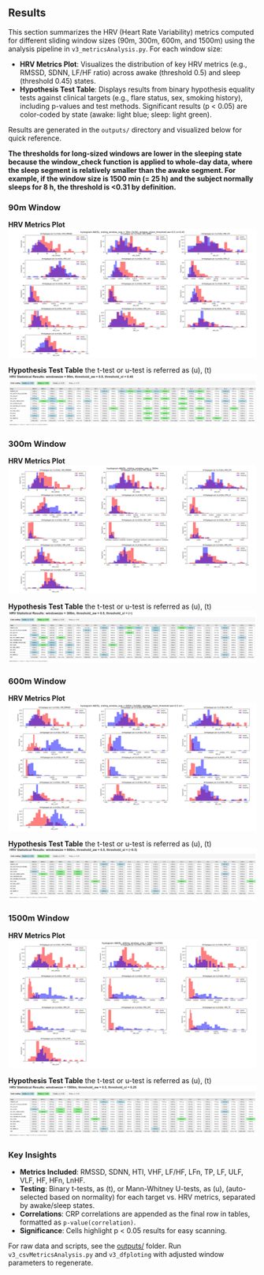 ## Results

This section summarizes the HRV (Heart Rate Variability) metrics computed for different sliding window sizes (90m, 300m, 600m, and 1500m) using the analysis pipeline in `v3_metricsAnalysis.py`. For each window size:

- **HRV Metrics Plot**: Visualizes the distribution of key HRV metrics (e.g., RMSSD, SDNN, LF/HF ratio) across awake (threshold 0.5) and sleep (threshold 0.45) states.
- **Hypothesis Test Table**: Displays results from binary hypothesis equality tests against clinical targets (e.g., flare status, sex, smoking history), including p-values and test methods. Significant results (p < 0.05) are color-coded by state (awake: light blue; sleep: light green).

Results are generated in the `outputs/` directory and visualized below for quick reference.

**The thresholds for long-sized windows are lower in the sleeping state because the window_check function is applied to whole-day data, where the sleep segment is relatively smaller than the awake segment. For example, if the window size is 1500 min (= 25 h) and the subject normally sleeps for 8 h, the threshold is <0.31 by definition.**

### 90m Window

**HRV Metrics Plot**  
![HRV Metrics - 90m](https://github.com/ste6anos/v3_hrvThesis/blob/main/outputs/plot_w90m_threshold_aw05_sl045.png?raw=true)

**Hypothesis Test Table**   the t-test or u-test is referred as (u), (t)
![Hypothesis Tests - 90m](https://github.com/ste6anos/v3_hrvThesis/blob/main/outputs/W90M.png)

### 300m Window

**HRV Metrics Plot**   
![HRV Metrics - 300m](https://github.com/ste6anos/v3_hrvThesis/blob/main/outputs/hystogram_windowduration300m.png?raw=true)

**Hypothesis Test Table**  the t-test or u-test is referred as (u), (t)
![Hypothesis Tests - 300m](https://github.com/ste6anos/v3_hrvThesis/blob/main/outputs/W300M.png?raw=true)

### 600m Window

**HRV Metrics Plot**  
![HRV Metrics - 600m](https://github.com/ste6anos/v3_hrvThesis/blob/main/outputs/plot_w600m.png?raw=true)

**Hypothesis Test Table**   the t-test or u-test is referred as (u), (t)
![Hypothesis Tests - 600m](https://github.com/ste6anos/v3_hrvThesis/blob/main/outputs/W600M.png?raw=true)

### 1500m Window

**HRV Metrics Plot**  
![HRV Metrics - 1500m](https://github.com/ste6anos/v3_hrvThesis/blob/main/outputs/wind1500mSL025AW050.png?raw=true)

**Hypothesis Test Table**   the t-test or u-test is referred as (u), (t)
![Hypothesis Tests - 1500m](https://github.com/ste6anos/v3_hrvThesis/blob/main/outputs/W1500M.png?raw=true)

### Key Insights
- **Metrics Included**: RMSSD, SDNN, HTI, VHF, LF/HF, LFn, TP, LF, ULF, VLF, HF, HFn, LnHF.
- **Testing**: Binary t-tests, as (t), or Mann-Whitney U-tests, as (u), (auto-selected based on normality) for each target vs. HRV metrics, separated by awake/sleep states.
- **Correlations**: CRP correlations are appended as the final row in tables, formatted as `p-value(correlation)`.
- **Significance**: Cells highlight p < 0.05 results for easy scanning.

For raw data and scripts, see the [outputs/](https://github.com/ste6anos/v3_hrvThesis/tree/main/outputs) folder. Run `v3_csvMetricsAnalysis.py` and `v3_dfploting` with adjusted window parameters to regenerate.
